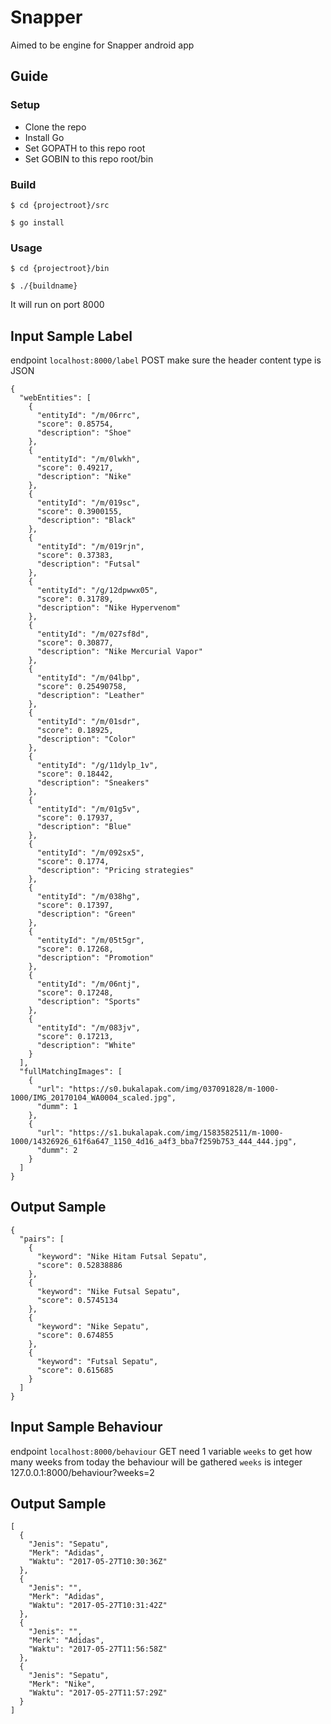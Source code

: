 # Snapper
Aimed to be engine for Snapper android app

## Guide
### Setup
- Clone the repo
- Install Go
- Set GOPATH to this repo root
- Set GOBIN to this repo root/bin

### Build
```shell
$ cd {projectroot}/src
```
```shell
$ go install
```

### Usage
```shell
$ cd {projectroot}/bin
```
```shell
$ ./{buildname}
```
It will run on port 8000

## Input Sample Label
endpoint `localhost:8000/label` POST
make sure the header content type is JSON
```console
{
  "webEntities": [
    {
      "entityId": "/m/06rrc",
      "score": 0.85754,
      "description": "Shoe"
    },
    {
      "entityId": "/m/0lwkh",
      "score": 0.49217,
      "description": "Nike"
    },
    {
      "entityId": "/m/019sc",
      "score": 0.3900155,
      "description": "Black"
    },
    {
      "entityId": "/m/019rjn",
      "score": 0.37383,
      "description": "Futsal"
    },
    {
      "entityId": "/g/12dpwwx05",
      "score": 0.31789,
      "description": "Nike Hypervenom"
    },
    {
      "entityId": "/m/027sf8d",
      "score": 0.30877,
      "description": "Nike Mercurial Vapor"
    },
    {
      "entityId": "/m/04lbp",
      "score": 0.25490758,
      "description": "Leather"
    },
    {
      "entityId": "/m/01sdr",
      "score": 0.18925,
      "description": "Color"
    },
    {
      "entityId": "/g/11dylp_1v",
      "score": 0.18442,
      "description": "Sneakers"
    },
    {
      "entityId": "/m/01g5v",
      "score": 0.17937,
      "description": "Blue"
    },
    {
      "entityId": "/m/092sx5",
      "score": 0.1774,
      "description": "Pricing strategies"
    },
    {
      "entityId": "/m/038hg",
      "score": 0.17397,
      "description": "Green"
    },
    {
      "entityId": "/m/05t5gr",
      "score": 0.17268,
      "description": "Promotion"
    },
    {
      "entityId": "/m/06ntj",
      "score": 0.17248,
      "description": "Sports"
    },
    {
      "entityId": "/m/083jv",
      "score": 0.17213,
      "description": "White"
    }
  ],
  "fullMatchingImages": [
    {
      "url": "https://s0.bukalapak.com/img/037091828/m-1000-1000/IMG_20170104_WA0004_scaled.jpg",
      "dumm": 1
    },
    {
      "url": "https://s1.bukalapak.com/img/1583582511/m-1000-1000/14326926_61f6a647_1150_4d16_a4f3_bba7f259b753_444_444.jpg",
      "dumm": 2
    }
  ]
}
```

## Output Sample
```console
{
  "pairs": [
    {
      "keyword": "Nike Hitam Futsal Sepatu",
      "score": 0.52838886
    },
    {
      "keyword": "Nike Futsal Sepatu",
      "score": 0.5745134
    },
    {
      "keyword": "Nike Sepatu",
      "score": 0.674855
    },
    {
      "keyword": "Futsal Sepatu",
      "score": 0.615685
    }
  ]
}
```


## Input Sample Behaviour
endpoint `localhost:8000/behaviour` GET
need 1 variable `weeks` to get how many weeks from today the behaviour will be gathered 
`weeks` is integer
127.0.0.1:8000/behaviour?weeks=2

## Output Sample
```console
[
  {
    "Jenis": "Sepatu",
    "Merk": "Adidas",
    "Waktu": "2017-05-27T10:30:36Z"
  },
  {
    "Jenis": "",
    "Merk": "Adidas",
    "Waktu": "2017-05-27T10:31:42Z"
  },
  {
    "Jenis": "",
    "Merk": "Adidas",
    "Waktu": "2017-05-27T11:56:58Z"
  },
  {
    "Jenis": "Sepatu",
    "Merk": "Nike",
    "Waktu": "2017-05-27T11:57:29Z"
  }
]
```


